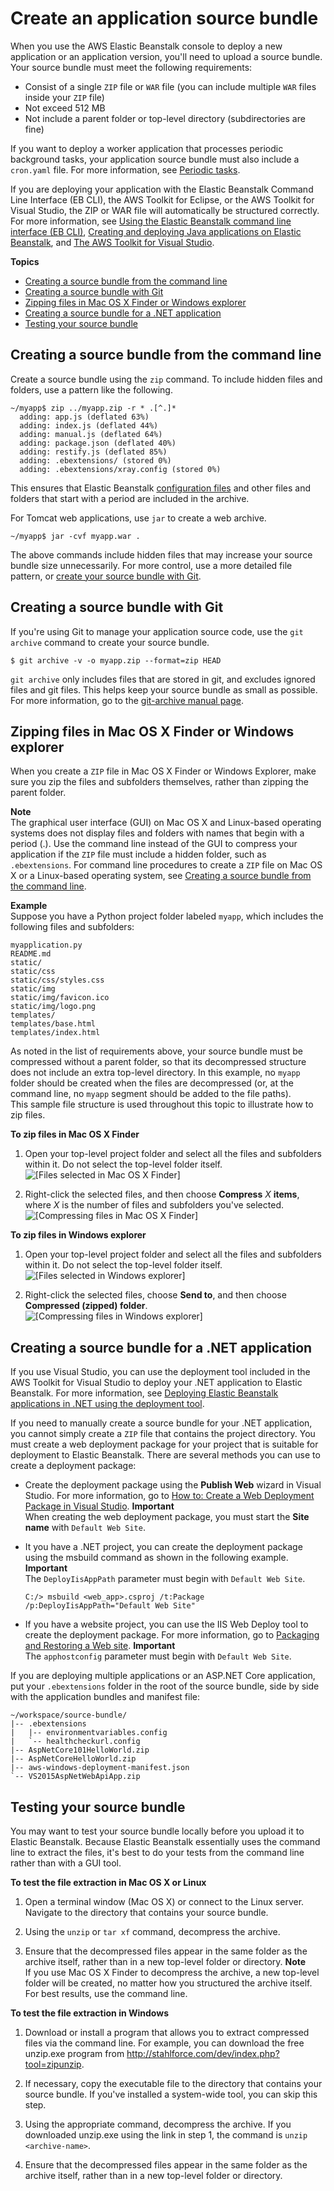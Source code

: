 # Create an application source bundle<a name="applications-sourcebundle"></a>

When you use the AWS Elastic Beanstalk console to deploy a new application or an application version, you'll need to upload a source bundle\. Your source bundle must meet the following requirements: 
+ Consist of a single `ZIP` file or `WAR` file \(you can include multiple `WAR` files inside your `ZIP` file\)
+ Not exceed 512 MB
+ Not include a parent folder or top\-level directory \(subdirectories are fine\)

If you want to deploy a worker application that processes periodic background tasks, your application source bundle must also include a `cron.yaml` file\. For more information, see [Periodic tasks](using-features-managing-env-tiers.md#worker-periodictasks)\.

If you are deploying your application with the Elastic Beanstalk Command Line Interface \(EB CLI\), the AWS Toolkit for Eclipse, or the AWS Toolkit for Visual Studio, the ZIP or WAR file will automatically be structured correctly\. For more information, see [Using the Elastic Beanstalk command line interface \(EB CLI\)](eb-cli3.md), [Creating and deploying Java applications on Elastic Beanstalk](create_deploy_Java.md), and [The AWS Toolkit for Visual Studio](dotnet-toolkit.md)\.

**Topics**
+ [Creating a source bundle from the command line](#using-features.deployment.source.commandline)
+ [Creating a source bundle with Git](#using-features.deployment.source.git)
+ [Zipping files in Mac OS X Finder or Windows explorer](#using-features.deployment.source.gui)
+ [Creating a source bundle for a \.NET application](#using-features.deployment.source.dotnet)
+ [Testing your source bundle](#using-features.deployment.source.test)

## Creating a source bundle from the command line<a name="using-features.deployment.source.commandline"></a>

Create a source bundle using the `zip` command\. To include hidden files and folders, use a pattern like the following\.

```
~/myapp$ zip ../myapp.zip -r * .[^.]*
  adding: app.js (deflated 63%)
  adding: index.js (deflated 44%)
  adding: manual.js (deflated 64%)
  adding: package.json (deflated 40%)
  adding: restify.js (deflated 85%)
  adding: .ebextensions/ (stored 0%)
  adding: .ebextensions/xray.config (stored 0%)
```

This ensures that Elastic Beanstalk [configuration files](ebextensions.md) and other files and folders that start with a period are included in the archive\.

For Tomcat web applications, use `jar` to create a web archive\.

```
~/myapp$ jar -cvf myapp.war .
```

The above commands include hidden files that may increase your source bundle size unnecessarily\. For more control, use a more detailed file pattern, or [create your source bundle with Git](#using-features.deployment.source.git)\.

## Creating a source bundle with Git<a name="using-features.deployment.source.git"></a>

If you're using Git to manage your application source code, use the `git archive` command to create your source bundle\.

```
$ git archive -v -o myapp.zip --format=zip HEAD
```

`git archive` only includes files that are stored in git, and excludes ignored files and git files\. This helps keep your source bundle as small as possible\. For more information, go to the [git\-archive manual page](http://git-scm.com/docs/git-archive)\.

## Zipping files in Mac OS X Finder or Windows explorer<a name="using-features.deployment.source.gui"></a>

When you create a `ZIP` file in Mac OS X Finder or Windows Explorer, make sure you zip the files and subfolders themselves, rather than zipping the parent folder\. 

**Note**  
The graphical user interface \(GUI\) on Mac OS X and Linux\-based operating systems does not display files and folders with names that begin with a period \(\.\)\. Use the command line instead of the GUI to compress your application if the `ZIP` file must include a hidden folder, such as `.ebextensions`\. For command line procedures to create a `ZIP` file on Mac OS X or a Linux\-based operating system, see [Creating a source bundle from the command line](#using-features.deployment.source.commandline)\.

**Example**  
Suppose you have a Python project folder labeled `myapp`, which includes the following files and subfolders:   

```
myapplication.py
README.md
static/
static/css
static/css/styles.css
static/img
static/img/favicon.ico
static/img/logo.png
templates/
templates/base.html
templates/index.html
```
As noted in the list of requirements above, your source bundle must be compressed without a parent folder, so that its decompressed structure does not include an extra top\-level directory\. In this example, no `myapp` folder should be created when the files are decompressed \(or, at the command line, no `myapp` segment should be added to the file paths\)\.   
This sample file structure is used throughout this topic to illustrate how to zip files\.

**To zip files in Mac OS X Finder**

1. Open your top\-level project folder and select all the files and subfolders within it\. Do not select the top\-level folder itself\.  
![\[Files selected in Mac OS X Finder\]](http://docs.aws.amazon.com/elasticbeanstalk/latest/dg/images/finder-files.png)

1. Right\-click the selected files, and then choose **Compress** *X* **items**, where *X* is the number of files and subfolders you've selected\.  
![\[Compressing files in Mac OS X Finder\]](http://docs.aws.amazon.com/elasticbeanstalk/latest/dg/images/finder-context.png)

**To zip files in Windows explorer**

1. Open your top\-level project folder and select all the files and subfolders within it\. Do not select the top\-level folder itself\.  
![\[Files selected in Windows explorer\]](http://docs.aws.amazon.com/elasticbeanstalk/latest/dg/images/winex-files.png)

1. Right\-click the selected files, choose **Send to**, and then choose **Compressed \(zipped\) folder**\.  
![\[Compressing files in Windows explorer\]](http://docs.aws.amazon.com/elasticbeanstalk/latest/dg/images/winex-context.png)

## Creating a source bundle for a \.NET application<a name="using-features.deployment.source.dotnet"></a>

If you use Visual Studio, you can use the deployment tool included in the AWS Toolkit for Visual Studio to deploy your \.NET application to Elastic Beanstalk\. For more information, see [Deploying Elastic Beanstalk applications in \.NET using the deployment tool](deploy_NET_standalone_tool.md)\.

If you need to manually create a source bundle for your \.NET application, you cannot simply create a `ZIP` file that contains the project directory\. You must create a web deployment package for your project that is suitable for deployment to Elastic Beanstalk\. There are several methods you can use to create a deployment package:
+ Create the deployment package using the **Publish Web** wizard in Visual Studio\. For more information, go to [How to: Create a Web Deployment Package in Visual Studio](http://msdn.microsoft.com/en-us/library/dd465323.aspx)\.
**Important**  
When creating the web deployment package, you must start the **Site name** with `Default Web Site`\.
+ It you have a \.NET project, you can create the deployment package using the msbuild command as shown in the following example\. 
**Important**  
The `DeployIisAppPath` parameter must begin with `Default Web Site`\.

  ```
  C:/> msbuild <web_app>.csproj /t:Package /p:DeployIisAppPath="Default Web Site"
  ```
+ If you have a website project, you can use the IIS Web Deploy tool to create the deployment package\. For more information, go to [Packaging and Restoring a Web site](http://www.iis.net/learn/publish/using-web-deploy/packaging-and-restoring-a-web-site)\.
**Important**  
The `apphostconfig` parameter must begin with `Default Web Site`\.

If you are deploying multiple applications or an ASP\.NET Core application, put your `.ebextensions` folder in the root of the source bundle, side by side with the application bundles and manifest file:

```
~/workspace/source-bundle/
|-- .ebextensions
|   |-- environmentvariables.config
|   `-- healthcheckurl.config
|-- AspNetCore101HelloWorld.zip
|-- AspNetCoreHelloWorld.zip
|-- aws-windows-deployment-manifest.json
`-- VS2015AspNetWebApiApp.zip
```

## Testing your source bundle<a name="using-features.deployment.source.test"></a>

You may want to test your source bundle locally before you upload it to Elastic Beanstalk\. Because Elastic Beanstalk essentially uses the command line to extract the files, it's best to do your tests from the command line rather than with a GUI tool\. 

**To test the file extraction in Mac OS X or Linux**

1. Open a terminal window \(Mac OS X\) or connect to the Linux server\. Navigate to the directory that contains your source bundle\.

1. Using the `unzip` or `tar xf` command, decompress the archive\.

1. Ensure that the decompressed files appear in the same folder as the archive itself, rather than in a new top\-level folder or directory\.
**Note**  
If you use Mac OS X Finder to decompress the archive, a new top\-level folder will be created, no matter how you structured the archive itself\. For best results, use the command line\.

**To test the file extraction in Windows**

1. Download or install a program that allows you to extract compressed files via the command line\. For example, you can download the free unzip\.exe program from [http://stahlforce\.com/dev/index\.php?tool=zipunzip](http://stahlforce.com/dev/index.php?tool=zipunzip)\.

1. If necessary, copy the executable file to the directory that contains your source bundle\. If you've installed a system\-wide tool, you can skip this step\.

1. Using the appropriate command, decompress the archive\. If you downloaded unzip\.exe using the link in step 1, the command is `unzip <archive-name>`\.

1. Ensure that the decompressed files appear in the same folder as the archive itself, rather than in a new top\-level folder or directory\.